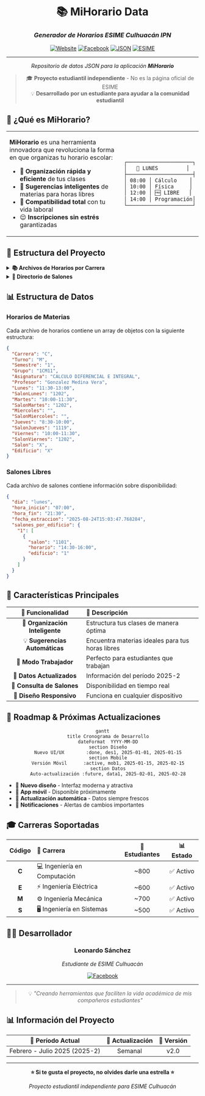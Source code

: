 <div align="center">

# 📚 MiHorario Data

### *Generador de Horarios ESIME Culhuacán IPN*

[![Website](https://img.shields.io/badge/Website-mihorarioesime.com-blue?style=for-the-badge&logo=google-chrome)](https://mihorarioesime.com/)
[![Facebook](https://img.shields.io/badge/Facebook-Le0nardSF-1877F2?style=for-the-badge&logo=facebook)](https://www.facebook.com/Le0nardSF/)
[![JSON](https://img.shields.io/badge/Data-JSON-orange?style=for-the-badge&logo=json)]()
[![ESIME](https://img.shields.io/badge/ESIME-Culhuacán-green?style=for-the-badge)]()

---

*Repositorio de datos JSON para la aplicación **MiHorario***

> 🎓 **Proyecto estudiantil independiente** - No es la página oficial de ESIME  
> 💡 **Desarrollado por un estudiante para ayudar a la comunidad estudiantil**

</div>

## 🎯 ¿Qué es MiHorario?

<table>
<tr>
<td width="60%">

**MiHorario** es una herramienta innovadora que revoluciona la forma en que organizas tu horario escolar:

- 🚀 **Organización rápida y eficiente** de tus clases
- 🧠 **Sugerencias inteligentes** de materias para horas libres
- 💼 **Compatibilidad total** con tu vida laboral
- 😌 **Inscripciones sin estrés** garantizadas

</td>
<td width="40%">

```
┌─────────────────────┐
│   📅 LUNES         │
├─────────────────────┤
│ 08:00 │ Cálculo    │
│ 10:00 │ Física     │
│ 12:00 │ 🆓 LIBRE   │
│ 14:00 │ Programación│
└─────────────────────┘
```

</td>
</tr>
</table>

## 📁 Estructura del Proyecto

<details>
<summary><strong>📚 Archivos de Horarios por Carrera</strong></summary>

| Archivo | Carrera | Descripción |
|---------|---------|-------------|
| `horarios_C.json` | 💻 **Computación** | Ingeniería en Computación |
| `horarios_E.json` | ⚡ **Eléctrica** | Ingeniería Eléctrica |
| `horarios_E24.json` | ⚡ **Eléctrica 2024** | Ingeniería Eléctrica (variante 2024) |
| `horarios_M.json` | ⚙️ **Mecánica** | Ingeniería Mecánica |
| `horarios_S.json` | 🖥️ **Sistemas** | Ingeniería en Sistemas |

</details>

<details>
<summary><strong>🏢 Directorio de Salones</strong></summary>

```
salones/
├── 📅 salon_libre_lunes.json
├── 📅 salon_libre_martes.json
├── 📅 salon_libre_miercoles.json
├── 📅 salon_libre_jueves.json
└── 📅 salon_libre_viernes.json
```

*Información actualizada sobre disponibilidad de salones por día*

</details>

## 📊 Estructura de Datos

### Horarios de Materias
Cada archivo de horarios contiene un array de objetos con la siguiente estructura:

```json
{
  "Carrera": "C",
  "Turno": "M",
  "Semestre": "1",
  "Grupo": "1CM11",
  "Asignatura": "CALCULO DIFERENCIAL E INTEGRAL",
  "Profesor": "Gonzalez Medina Vera",
  "Lunes": "11:30-13:00",
  "SalonLunes": "1202",
  "Martes": "10:00-11:30",
  "SalonMartes": "1202",
  "Miercoles": "",
  "SalonMiercoles": "",
  "Jueves": "8:30-10:00",
  "SalonJueves": "1119",
  "Viernes": "10:00-11:30",
  "SalonViernes": "1202",
  "Salon": "X",
  "Edificio": "X"
}
```

### Salones Libres
Cada archivo de salones contiene información sobre disponibilidad:

```json
{
  "dia": "lunes",
  "hora_inicio": "07:00",
  "hora_fin": "21:30",
  "fecha_extraccion": "2025-08-24T15:03:47.768284",
  "salones_por_edificio": {
    "1": [
      {
        "salon": "1101",
        "horario": "14:30-16:00",
        "edificio": "1"
      }
    ]
  }
}
```

## 🚀 Características Principales

<div align="center">

| 🎯 Funcionalidad | 📝 Descripción |
|:---:|:---|
| 🧩 **Organización Inteligente** | Estructura tus clases de manera óptima |
| 💡 **Sugerencias Automáticas** | Encuentra materias ideales para tus horas libres |
| 💼 **Modo Trabajador** | Perfecto para estudiantes que trabajan |
| 🔄 **Datos Actualizados** | Información del período 2025-2 |
| 🏢 **Consulta de Salones** | Disponibilidad en tiempo real |
| 📱 **Diseño Responsivo** | Funciona en cualquier dispositivo |

</div>

## 🔮 Roadmap & Próximas Actualizaciones

<div align="center">

```mermaid
gantt
    title Cronograma de Desarrollo
    dateFormat  YYYY-MM-DD
    section Diseño
    Nuevo UI/UX        :done, des1, 2025-01-01, 2025-01-15
    section Mobile
    Versión Móvil      :active, mob1, 2025-01-15, 2025-02-15
    section Datos
    Auto-actualización :future, data1, 2025-02-01, 2025-02-28
```

</div>

- 🎨 **Nuevo diseño** - Interfaz moderna y atractiva
- 📱 **App móvil** - Disponible próximamente
- 🤖 **Actualización automática** - Datos siempre frescos
- 🔔 **Notificaciones** - Alertas de cambios importantes

## 🎓 Carreras Soportadas

<div align="center">

| Código | 🎯 Carrera | 👥 Estudiantes | 📊 Estado |
|:------:|:-----------|:-------------:|:---------:|
| **C** | 💻 Ingeniería en Computación | ~800 | ✅ Activo |
| **E** | ⚡ Ingeniería Eléctrica | ~600 | ✅ Activo |
| **M** | ⚙️ Ingeniería Mecánica | ~700 | ✅ Activo |
| **S** | 🖥️ Ingeniería en Sistemas | ~500 | ✅ Activo |

</div>

## 👨‍💻 Desarrollador

<div align="center">

### Leonardo Sánchez
*Estudiante de ESIME Culhuacán*

[![Facebook](https://img.shields.io/badge/Facebook-Le0nardSF-1877F2?style=for-the-badge&logo=facebook&logoColor=white)](https://www.facebook.com/Le0nardSF/)

---

> 💡 *"Creando herramientas que faciliten la vida académica de mis compañeros estudiantes"*

</div>

## 📊 Información del Proyecto

<div align="center">

| 📅 **Período Actual** | 🔄 **Actualización** | 🎯 **Versión** |
|:---:|:---:|:---:|
| Febrero - Julio 2025 (2025-2) | Semanal | v2.0 |

</div>

---

<div align="center">

**⭐ Si te gusta el proyecto, no olvides darle una estrella ⭐**

*Proyecto estudiantil independiente para ESIME Culhuacán*

</div>
